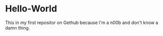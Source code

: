 # Hello-World
This in my first repositor on Gethub because I'm a n00b and don't know a damn thing. 
